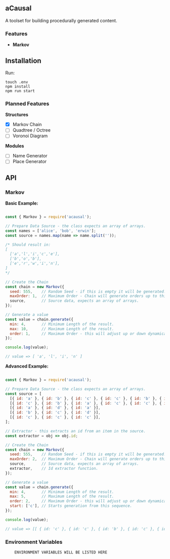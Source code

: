 ## aCausal

A toolset for building procedurally generated content.

### Features ###

- **Markov**

## Installation

Run:

```
touch .env
npm install
npm run start
```

### Planned Features ###

**Structures**
- [x] Markov Chain
- [ ] Quadtree / Octree
- [ ] Voronoi Diagram

**Modules**
- [ ] Name Generator
- [ ] Place Generator

## API

### Markov

**Basic Example:**

```javascript

const { Markov } = require('acausal');

// Prepare Data Source - the class expects an array of arrays.
const names = ['alice', 'bob', 'erwin'];
const source = names.map(name => name.split(''));

/* Should result in:
[
  ['a','l','i','c','e'],
  ['b','o','b'],
  ['e','r','w','i','n'],
]
*/

// Create the Chain
const chain = new Markov({
  seed: 555,    // Random Seed - if this is empty it will be generated.
  maxOrder: 1,  // Maximum Order - Chain will generate orders up to this value.
  source,       // Source data, expects an array of arrays.
});

// Generate a value
const value = chain.generate({
  min: 4,       // Minimum Length of the result.
  max: 10,      // Maximum Length of the result.
  order: 1,     // Maximum Order - this will adjust up or down dynamically.
});

console.log(value);

// value => [ 'a', 'l', 'i', 'n' ]

```

**Advanced Example:**
```javascript

const { Markov } = require('acausal');

// Prepare Data Source - the class expects an array of arrays.
const source = [
  [{ id: 'a' }, { id: 'b' }, { id: 'c' }, { id: 'c' }, { id: 'b' }, { id: 'a' }],
  [{ id: 'c' }, { id: 'b' }, { id: 'a' }, { id: 'c' }, { id: 'c' }, { id: 'c' }],
  [{ id: 'a' }, { id: 'd' }, { id: 'a' }],
  [{ id: 'b' }, { id: 'c' }, { id: 'd' }],
  [{ id: 'c' }, { id: 'c' }, { id: 'c' }],
];

// Extractor - this extracts an id from an item in the source.
const extractor = obj => obj.id;

// Create the Chain
const chain = new Markov({
  seed: 555,    // Random Seed - if this is empty it will be generated.
  maxOrder: 2,  // Maximum Order - Chain will generate orders up to this value.
  source,       // Source data, expects an array of arrays.
  extractor,    // Id extractor function.
});

// Generate a value
const value = chain.generate({
  min: 4,       // Minimum Length of the result.
  max: 5,       // Maximum Length of the result.
  order: 2,     // Maximum Order - this will adjust up or down dynamically.
  start: ['c'], // Starts generation from this sequence.
});

console.log(value); 

// value => [[ { id: 'c' }, { id: 'c' }, { id: 'b' }, { id: 'c' }, { id: 'c' } ]

```

### Environment Variables

```
    ENVIRONMENT VARIABLES WILL BE LISTED HERE
```
